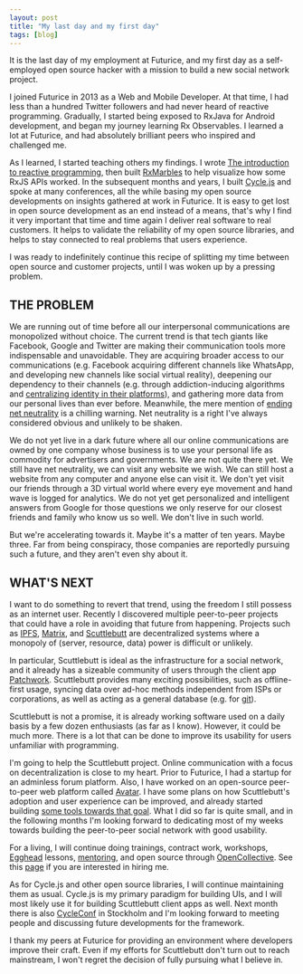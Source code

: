```yaml
---
layout: post
title: "My last day and my first day"
tags: [blog]
---
```


It is the last day of my employment at Futurice, and my first day as a self-employed open source hacker with a mission to build a new social network project.

I joined Futurice in 2013 as a Web and Mobile Developer. At that time, I had less than a hundred Twitter followers and had never heard of reactive programming. Gradually, I started being exposed to RxJava for Android development, and began my journey learning Rx Observables. I learned a lot at Futurice, and had absolutely brilliant peers who inspired and challenged me.

As I learned, I started teaching others my findings. I wrote [The introduction to reactive programming](https://gist.github.com/staltz/868e7e9bc2a7b8c1f754), then built [RxMarbles](http://rxmarbles.com/) to help visualize how some RxJS APIs worked. In the subsequent months and years, I built [Cycle.js](http://cycle.js.org/) and spoke at many conferences, all the while basing my open source developments on insights gathered at work in Futurice. It is easy to get lost in open source development as an end instead of a means, that's why I find it very important that time and time again I deliver real software to real customers. It helps to validate the reliability of my open source libraries, and helps to stay connected to real problems that users experience.

I was ready to indefinitely continue this recipe of splitting my time between open source and customer projects, until I was woken up by a pressing problem.

<h2 id="the-problem" class="hr"><span class="hr">THE PROBLEM</span></h2>

We are running out of time before all our interpersonal communications are monopolized without choice. The current trend is that tech giants like Facebook, Google and Twitter are making their communication tools more indispensable and unavoidable. They are acquiring broader access to our communications (e.g. Facebook acquiring different channels like WhatsApp, and developing new channels like social virtual reality), deepening our dependency to their channels (e.g. through addiction-inducing algorithms and [centralizing identity in their platforms](https://techcrunch.com/2017/01/30/facebook-challenges-email-for-control-of-your-online-identity/)), and gathering more data from our personal lives than ever before. Meanwhile, the mere mention of [ending net neutrality](http://www.networkworld.com/article/3166611/internet/the-end-of-net-neutrality-is-nighheres-whats-likely-to-happen.html) is a chilling warning. Net neutrality is a right I've always considered obvious and unlikely to be shaken.

We do not yet live in a dark future where all our online communications are owned by one company whose business is to use your personal life as commodity for advertisers and governments. We are not quite there yet. We still have net neutrality, we can visit any website we wish. We can still host a website from any computer and anyone else can visit it. We don't yet visit our friends through a 3D virtual world where every eye movement and hand wave is logged for analytics. We do not yet get personalized and intelligent answers from Google for those questions we only reserve for our closest friends and family who know us so well. We don't live in such world.

But we're accelerating towards it. Maybe it's a matter of ten years. Maybe three. Far from being conspiracy, those companies are reportedly pursuing such a future, and they aren't even shy about it.

<h2 id="whats-next" class="hr"><span class="hr">WHAT'S NEXT</span></h2>

I want to do something to revert that trend, using the freedom I still possess as an internet user. Recently I discovered multiple peer-to-peer projects that could have a role in avoiding that future from happening. Projects such as [IPFS](http://ipfs.io/), [Matrix](http://matrix.org), and [Scuttlebutt](http://scuttlebutt.nz/) are decentralized systems where a monopoly of (server, resource, data) power is difficult or unlikely.

In particular, Scuttlebutt is ideal as the infrastructure for a social network, and it already has a sizeable community of users through the client app [Patchwork](https://github.com/mmckegg/patchwork-next). Scuttlebutt provides many exciting possibilities, such as offline-first usage, syncing data over ad-hoc methods independent from ISPs or corporations, as well as acting as a general database (e.g. for [git](https://github.com/clehner/git-ssb)).

Scuttlebutt is not a promise, it is already working software used on a daily basis by a few dozen enthusiasts (as far as I know). However, it could be much more. There is a lot that can be done to improve its usability for users unfamiliar with programming.

I'm going to help the Scuttlebutt project. Online communication with a focus on decentralization is close to my heart. Prior to Futurice, I had a startup for an adminless forum platform. Also, I have worked on an open-source peer-to-peer web platform called [Avatar](https://news.ycombinator.com/item?id=7138437). I have some plans on how Scuttlebutt's adoption and user experience can be improved, and already started building [some tools towards that goal](https://github.com/staltz/easy-ssb-pub/). What I did so far is quite small, and in the following months I'm looking forward to dedicating most of my weeks towards building the peer-to-peer social network with good usability.

For a living, I will continue doing trainings, contract work, workshops, [Egghead](http://egghead.io/) lessons, [mentoring](https://www.codementor.io/staltz), and open source through [OpenCollective](https://opencollective.com/cyclejs). See this [page](http://staltz.com/hire.html) if you are interested in hiring me.

As for Cycle.js and other open source libraries, I will continue maintaining them as usual. Cycle.js is my primary paradigm for building UIs, and I will most likely use it for building Scuttlebutt client apps as well. Next month there is also [CycleConf](http://cycleconf.com/) in Stockholm and I'm looking forward to meeting people and discussing future developments for the framework.

I thank my peers at Futurice for providing an environment where developers improve their craft. Even if my efforts for Scuttlebutt don't turn out to reach mainstream, I won't regret the decision of fully pursuing what I believe in.
